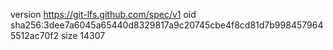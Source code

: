 version https://git-lfs.github.com/spec/v1
oid sha256:3dee7a6045a65440d8329817a9c20745cbe4f8cd81d7b9984579645512ac70f2
size 14307
